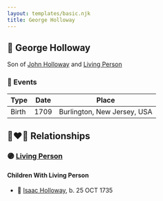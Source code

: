 ```yaml
---
layout: templates/basic.njk
title: George Holloway
---
```

## 🔵 George Holloway

Son of [John Holloway](/people/9/96991309) and [Living Person](/people/5/54110711)

### 📆 Events

Type | Date | Place
------ | ------ | ------
Birth | 1709 | Burlington, New Jersey, USA

## 👩‍❤️‍👨 Relationships

### 🟣 [Living Person](/people/9/93045664)

#### Children With Living Person
* 🔵 [Isaac Holloway](/people/9/97947565), b. 25 OCT 1735